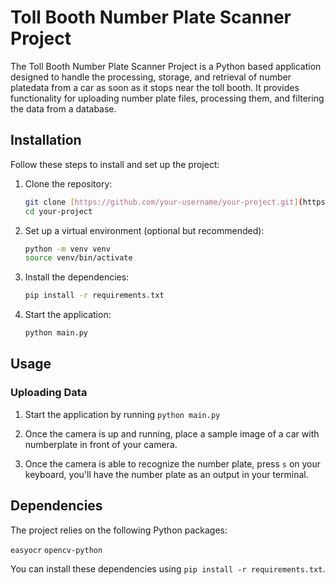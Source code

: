 
# Toll Booth Number Plate Scanner Project

The Toll Booth Number Plate Scanner Project is a Python based application designed to handle the processing, storage, and retrieval of number platedata from a car as soon as it stops near the toll booth. It provides functionality for uploading number plate files, processing them, and filtering the data from a database.

## Installation

Follow these steps to install and set up the project:


1. Clone the repository:

   ```bash
   git clone [https://github.com/your-username/your-project.git](https://github.com/renji18/toll-booth-secure-scan.git)
   cd your-project

2. Set up a virtual environment (optional but recommended):

    ```bash
    python -m venv venv
    source venv/bin/activate

3. Install the dependencies:

    ```bash
    pip install -r requirements.txt

4. Start the application:

    ```bash
    python main.py


## Usage

### Uploading Data
1. Start the application by running `python main.py`

2. Once the camera is up and running, place a sample image of a car with numberplate in front of your camera.

3. Once the camera is able to recognize the number plate, press `s` on your keyboard, you'll have the number plate as an output in your terminal.


## Dependencies
The project relies on the following Python packages:

```easyocr```
```opencv-python```

You can install these dependencies using `pip install -r requirements.txt`.
